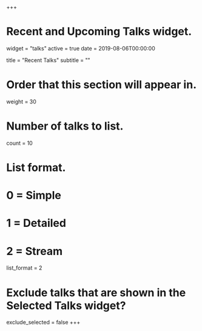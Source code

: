 +++
# Recent and Upcoming Talks widget.
widget = "talks"
active = true
date = 2019-08-06T00:00:00

title = "Recent Talks"
subtitle = ""

# Order that this section will appear in.
weight = 30

# Number of talks to list.
count = 10

# List format.
#   0 = Simple
#   1 = Detailed
#   2 = Stream
list_format = 2

# Exclude talks that are shown in the Selected Talks widget?
exclude_selected = false
+++

